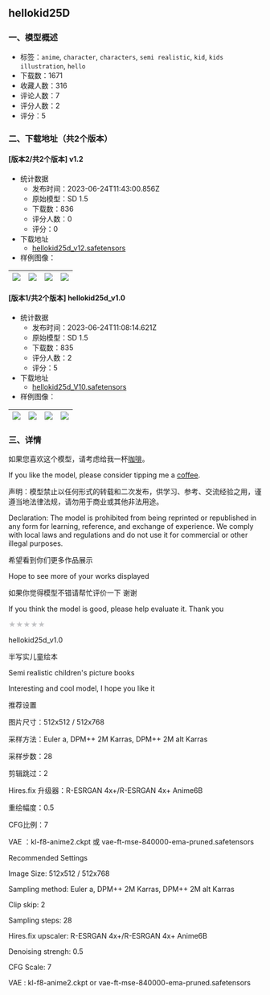 ## hellokid25D
### 一、模型概述

- 标签：`anime`, `character`, `characters`, `semi realistic`, `kid`, `kids illustration`, `hello`
- 下载数：1671
- 收藏人数：316
- 评论人数：7
- 评分人数：2
- 评分：5

### 二、下载地址（共2个版本）

#### [版本2/共2个版本] v1.2

- 统计数据
  - 发布时间：2023-06-24T11:43:00.856Z
  - 原始模型：SD 1.5
  - 下载数：836
  - 评分人数：0
  - 评分：0
- 下载地址
  - [hellokid25d_v12.safetensors](https://civitai.com/api/download/models/102826)
- 样例图像：

| <img src="https://image.civitai.com/xG1nkqKTMzGDvpLrqFT7WA/da7e6d77-79a7-4d31-a47d-7a95e671f2ff/width=450/1269065.jpeg" /> | <img src="https://image.civitai.com/xG1nkqKTMzGDvpLrqFT7WA/140a24ed-7b33-4c4a-afa8-f039750acfec/width=450/1269059.jpeg" /> | <img src="https://image.civitai.com/xG1nkqKTMzGDvpLrqFT7WA/f993b554-0a26-48e3-b540-6ed61e66b3c2/width=450/1269087.jpeg" /> | <img src="https://image.civitai.com/xG1nkqKTMzGDvpLrqFT7WA/ea89a9ae-261c-436d-b66e-66884ec41aaa/width=450/1269062.jpeg" /> |
| ---- | ---- | ---- | ---- |

#### [版本1/共2个版本] hellokid25d_v1.0

- 统计数据
  - 发布时间：2023-06-24T11:08:14.621Z
  - 原始模型：SD 1.5
  - 下载数：835
  - 评分人数：2
  - 评分：5
- 下载地址
  - [hellokid25d_V10.safetensors](https://civitai.com/api/download/models/101514)
- 样例图像：

| <img src="https://image.civitai.com/xG1nkqKTMzGDvpLrqFT7WA/33e6a127-ac2a-4ad7-9eb4-1f5a6247d983/width=450/1243120.jpeg" /> | <img src="https://image.civitai.com/xG1nkqKTMzGDvpLrqFT7WA/0432d9c4-5f1e-4f5e-a363-eafde6628afe/width=450/1243122.jpeg" /> | <img src="https://image.civitai.com/xG1nkqKTMzGDvpLrqFT7WA/10348460-9ded-4b7a-bf0c-d7732180224c/width=450/1255883.jpeg" /> | <img src="https://image.civitai.com/xG1nkqKTMzGDvpLrqFT7WA/1112612f-9a08-434f-a8df-0f64b20f01a8/width=450/1243112.jpeg" /> |
| ---- | ---- | ---- | ---- |


### 三、详情
<p>如果您喜欢这个模型，请考虑给我一杯<a target="_blank" rel="ugc" href="https://ko-fi.com/hyaji">咖啡</a>。</p><p>If you like the model, please consider tipping me a <a target="_blank" rel="ugc" href="https://ko-fi.com/hyaji">coffee</a>.</p><p></p><p>声明：模型禁止以任何形式的转载和二次发布，供学习、参考、交流经验之用，谨遵当地法律法规，请勿用于商业或其他非法用途。</p><p>Declaration: The model is prohibited from being reprinted or republished in any form for learning, reference, and exchange of experience. We comply with local laws and regulations and do not use it for commercial or other illegal purposes.</p><p></p><p>希望看到你们更多作品展示</p><p>Hope to see more of your works displayed</p><p></p><p>如果你觉得模型不错请帮忙评价一下 谢谢</p><p>If you think the model is good, please help evaluate it. Thank you</p><p><span style="color:rgb(193, 194, 197)">★★★★★</span></p><p>hellokid25d_v1.0</p><p>半写实儿童绘本</p><p>Semi realistic children's picture books</p><p>Interesting and cool model, I hope you like it</p><p>推荐设置</p><p>图片尺寸：512x512 / 512x768</p><p>采样方法：Euler a, DPM++ 2M Karras, DPM++ 2M alt Karras</p><p>采样步数：28</p><p>剪辑跳过：2</p><p>Hires.fix 升级器：R-ESRGAN 4x+/R-ESRGAN 4x+ Anime6B</p><p>重绘幅度：0.5</p><p>CFG比例：7</p><p>VAE ：kl-f8-anime2.ckpt 或 vae-ft-mse-840000-ema-pruned.safetensors</p><p>Recommended Settings</p><p>Image Size: 512x512 / 512x768</p><p>Sampling method: Euler a, DPM++ 2M Karras, DPM++ 2M alt Karras</p><p>Clip skip: 2</p><p>Sampling steps: 28</p><p>Hires.fix upscaler: R-ESRGAN 4x+/R-ESRGAN 4x+ Anime6B</p><p>Denoising strengh: 0.5</p><p>CFG Scale: 7</p><p>VAE : kl-f8-anime2.ckpt or vae-ft-mse-840000-ema-pruned.safetensors</p>